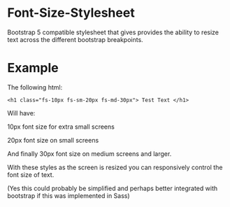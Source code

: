 # Font-Size-Stylesheet
Bootstrap 5 compatible stylesheet that gives provides the ability to resize text across the different bootstrap breakpoints.

# Example
The following html:

    <h1 class="fs-10px fs-sm-20px fs-md-30px"> Test Text </h1>

Will have:

10px font size for extra small screens

20px font size on small screens

And finally 30px font size on medium screens and larger.

With these styles as the screen is resized you can responsively control the font size of text.

(Yes this could probably be simplified and perhaps better integrated with bootstrap if this was implemented in Sass)